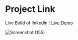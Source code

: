 # Project Link

Live Build of linkedin : <a href="https://linkedin-clone-417c7.web.app/">Live Demo</a>

![Screenshot (155)](https://user-images.githubusercontent.com/59244719/126654211-4a1a8754-7ec5-43ef-a718-54b5e934ef25.png)


